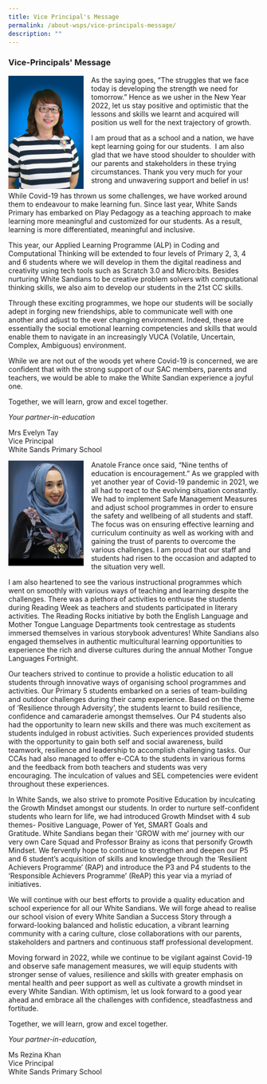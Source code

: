 ```yaml
---
title: Vice Principal's Message
permalink: /about-wsps/vice-principals-message/
description: ""
---
```

### **Vice-Principals' Message**

<img src="/images/viceprincipal.jpg" style="width:30%;margin-right:15px;" align = "left">As the saying goes, “The struggles that we face today is developing the strength we need for tomorrow.” Hence as we usher in the New Year 2022, let us stay positive and optimistic that the lessons and skills we learnt and acquired will position us well for the next trajectory of growth.

I am proud that as a school and a nation, we have kept learning going for our students.  I am also glad that we have stood shoulder to shoulder with our parents and stakeholders in these trying circumstances. Thank you very much for your strong and unwavering support and belief in us!

While Covid-19 has thrown us some challenges, we have worked around them to endeavour to make learning fun. Since last year, White Sands Primary has embarked on Play Pedagogy as a teaching approach to make learning more meaningful and customized for our students. As a result, learning is more differentiated, meaningful and inclusive.

This year, our Applied Learning Programme (ALP) in Coding and Computational Thinking will be extended to four levels of Primary 2, 3, 4 and 6 students where we will develop in them the digital readiness and creativity using tech tools such as Scratch 3.0 and Micro:bits. Besides nurturing White Sandians to be creative problem solvers with computational thinking skills, we also aim to develop our students in the 21st CC skills.

Through these exciting programmes, we hope our students will be socially adept in forging new friendships, able to communicate well with one another and adjust to the ever changing environment. Indeed, these are essentially the social emotional learning competencies and skills that would enable them to navigate in an increasingly VUCA (Volatile, Uncertain, Complex, Ambiguous) environment.

While we are not out of the woods yet where Covid-19 is concerned, we are confident that with the strong support of our SAC members, parents and teachers, we would be able to make the White Sandian experience a joyful one.

Together, we will learn, grow and excel together.

_Your partner-in-education_

Mrs Evelyn Tay<br>
Vice Principal<br>
White Sands Primary School

<img src="/images/viceprincipal1.jpg" style="width:30%;margin-right:15px;" align = "left">Anatole France once said, “Nine tenths of education is encouragement.” As we grappled with yet another year of Covid-19 pandemic in 2021, we all had to react to the evolving situation constantly. We had to implement Safe Management Measures and adjust school programmes in order to ensure the safety and wellbeing of all students and staff. The focus was on ensuring effective learning and curriculum continuity as well as working with and gaining the trust of parents to overcome the various challenges. I am proud that our staff and students had risen to the occasion and adapted to the situation very well.

I am also heartened to see the various instructional programmes which went on smoothly with various ways of teaching and learning despite the challenges. There was a plethora of activities to enthuse the students during Reading Week as teachers and students participated in literary activities. The Reading Rocks initiative by both the English Language and Mother Tongue Language Departments took centrestage as students immersed themselves in various storybook adventures! White Sandians also engaged themselves in authentic multicultural learning opportunities to experience the rich and diverse cultures during the annual Mother Tongue Languages Fortnight.

Our teachers strived to continue to provide a holistic education to all students through innovative ways of organising school programmes and activities. Our Primary 5 students embarked on a series of team-building and outdoor challenges during their camp experience. Based on the theme of ‘Resilience through Adversity’, the students learnt to build resilience, confidence and camaraderie amongst themselves. Our P4 students also had the opportunity to learn new skills and there was much excitement as students indulged in robust activities. Such experiences provided students with the opportunity to gain both self and social awareness, build teamwork, resilience and leadership to accomplish challenging tasks. Our CCAs had also managed to offer e-CCA to the students in various forms and the feedback from both teachers and students was very encouraging. The inculcation of values and SEL competencies were evident throughout these experiences. 

In White Sands, we also strive to promote Positive Education by inculcating the Growth Mindset amongst our students. In order to nurture self-confident students who learn for life, we had introduced Growth Mindset with 4 sub themes- Positive Language, Power of Yet, SMART Goals and Gratitude. White Sandians began their 'GROW with me' journey with our very own Care Squad and Professor Brainy as icons that personify Growth Mindset. We fervently hope to continue to strengthen and deepen our P5 and 6 student’s acquisition of skills and knowledge through the ‘Resilient Achievers Programme’ (RAP) and introduce the P3 and P4 students to the ‘Responsible Achievers Programme’ (ReAP) this year via a myriad of initiatives.

We will continue with our best efforts to provide a quality education and school experience for all our White Sandians. We will forge ahead to realise our school vision of every White Sandian a Success Story through a forward-looking balanced and holistic education, a vibrant learning community with a caring culture, close collaborations with our parents, stakeholders and partners and continuous staff professional development.

Moving forward in 2022, while we continue to be vigilant against Covid-19 and observe safe management measures, we will equip students with stronger sense of values, resilience and skills with greater emphasis on mental health and peer support as well as cultivate a growth mindset in every White Sandian. With optimism, let us look forward to a good year ahead and embrace all the challenges with confidence, steadfastness and fortitude.

Together, we will learn, grow and excel together.

_Your partner-in-education,_

Ms Rezina Khan<br>
Vice Principal<br>
White Sands Primary School

